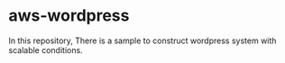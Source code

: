 # aws-wordpress
In this repository, There is a sample to construct wordpress system with scalable conditions.
